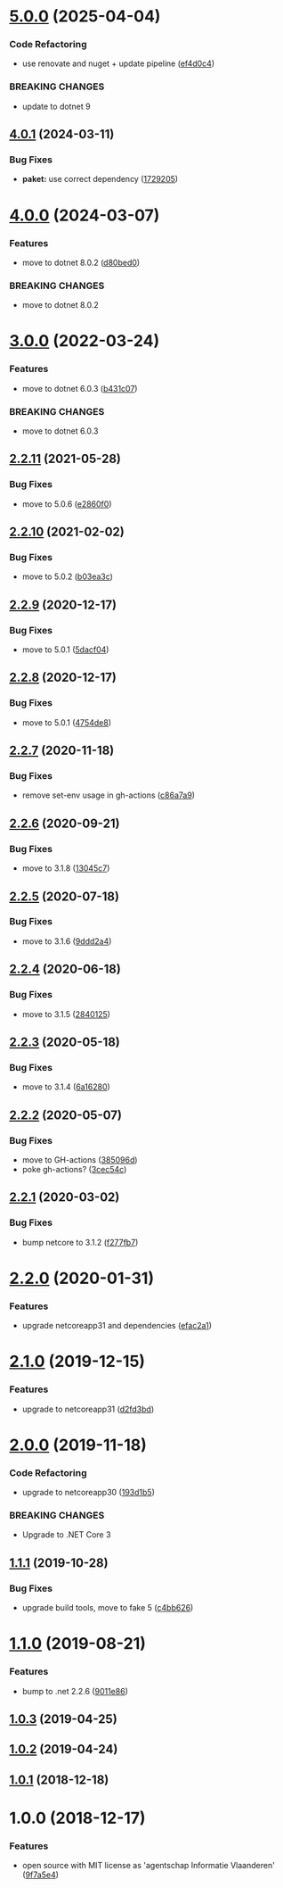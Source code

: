 # [5.0.0](https://github.com/informatievlaanderen/http-logging-filter/compare/v4.0.1...v5.0.0) (2025-04-04)


### Code Refactoring

* use renovate and nuget + update pipeline ([ef4d0c4](https://github.com/informatievlaanderen/http-logging-filter/commit/ef4d0c42f9134d955acec85ea8c4475cdeacde41))


### BREAKING CHANGES

* update to dotnet 9

## [4.0.1](https://github.com/informatievlaanderen/http-logging-filter/compare/v4.0.0...v4.0.1) (2024-03-11)


### Bug Fixes

* **paket:** use correct dependency ([1729205](https://github.com/informatievlaanderen/http-logging-filter/commit/1729205043753626faa65873a5f999709da22755))

# [4.0.0](https://github.com/informatievlaanderen/http-logging-filter/compare/v3.0.0...v4.0.0) (2024-03-07)


### Features

* move to dotnet 8.0.2 ([d80bed0](https://github.com/informatievlaanderen/http-logging-filter/commit/d80bed049d5d944abc6bc9dfdce5ae6edffc253b))


### BREAKING CHANGES

* move to dotnet 8.0.2

# [3.0.0](https://github.com/informatievlaanderen/http-logging-filter/compare/v2.2.11...v3.0.0) (2022-03-24)


### Features

* move to dotnet 6.0.3 ([b431c07](https://github.com/informatievlaanderen/http-logging-filter/commit/b431c07c524c0cc7c34eaeec93bd123422f36c3f))


### BREAKING CHANGES

* move to dotnet 6.0.3

## [2.2.11](https://github.com/informatievlaanderen/http-logging-filter/compare/v2.2.10...v2.2.11) (2021-05-28)


### Bug Fixes

* move to 5.0.6 ([e2860f0](https://github.com/informatievlaanderen/http-logging-filter/commit/e2860f0b7fb8c4a88eeed7b15f8b36349218d68e))

## [2.2.10](https://github.com/informatievlaanderen/http-logging-filter/compare/v2.2.9...v2.2.10) (2021-02-02)


### Bug Fixes

* move to 5.0.2 ([b03ea3c](https://github.com/informatievlaanderen/http-logging-filter/commit/b03ea3c5ca5e65253c59cd1c7291f4038de8c7f3))

## [2.2.9](https://github.com/informatievlaanderen/http-logging-filter/compare/v2.2.8...v2.2.9) (2020-12-17)


### Bug Fixes

* move to 5.0.1 ([5dacf04](https://github.com/informatievlaanderen/http-logging-filter/commit/5dacf047c9ee92b07960ea88b1078c53ab33f51b))

## [2.2.8](https://github.com/informatievlaanderen/http-logging-filter/compare/v2.2.7...v2.2.8) (2020-12-17)


### Bug Fixes

* move to 5.0.1 ([4754de8](https://github.com/informatievlaanderen/http-logging-filter/commit/4754de875625de125a5fda9adb4fba0f507226be))

## [2.2.7](https://github.com/informatievlaanderen/http-logging-filter/compare/v2.2.6...v2.2.7) (2020-11-18)


### Bug Fixes

* remove set-env usage in gh-actions ([c86a7a9](https://github.com/informatievlaanderen/http-logging-filter/commit/c86a7a92548e9f0bb90dcfc8e38cf4c6a464e748))

## [2.2.6](https://github.com/informatievlaanderen/http-logging-filter/compare/v2.2.5...v2.2.6) (2020-09-21)


### Bug Fixes

* move to 3.1.8 ([13045c7](https://github.com/informatievlaanderen/http-logging-filter/commit/13045c7160e263b3f1eb288e2ecf88d1ef90f7b8))

## [2.2.5](https://github.com/informatievlaanderen/http-logging-filter/compare/v2.2.4...v2.2.5) (2020-07-18)


### Bug Fixes

* move to 3.1.6 ([9ddd2a4](https://github.com/informatievlaanderen/http-logging-filter/commit/9ddd2a4a67480a55113675849c88ea19704d1845))

## [2.2.4](https://github.com/informatievlaanderen/http-logging-filter/compare/v2.2.3...v2.2.4) (2020-06-18)


### Bug Fixes

* move to 3.1.5 ([2840125](https://github.com/informatievlaanderen/http-logging-filter/commit/2840125d4d1b19e2427084403f346b38e9ded0ad))

## [2.2.3](https://github.com/informatievlaanderen/http-logging-filter/compare/v2.2.2...v2.2.3) (2020-05-18)


### Bug Fixes

* move to 3.1.4 ([6a16280](https://github.com/informatievlaanderen/http-logging-filter/commit/6a162800c97f7c71827a4fba63d803c7571f736a))

## [2.2.2](https://github.com/informatievlaanderen/http-logging-filter/compare/v2.2.1...v2.2.2) (2020-05-07)


### Bug Fixes

* move to GH-actions ([385096d](https://github.com/informatievlaanderen/http-logging-filter/commit/385096d372e3dea50683acb8e07d90d201dec46b))
* poke gh-actions? ([3cec54c](https://github.com/informatievlaanderen/http-logging-filter/commit/3cec54cd9b1cdff82b3b10a6e2ab07a19ea5f91f))

## [2.2.1](https://github.com/informatievlaanderen/http-logging-filter/compare/v2.2.0...v2.2.1) (2020-03-02)


### Bug Fixes

* bump netcore to 3.1.2 ([f277fb7](https://github.com/informatievlaanderen/http-logging-filter/commit/f277fb702a7aa15b672b86cd858439d480ff5147))

# [2.2.0](https://github.com/informatievlaanderen/http-logging-filter/compare/v2.1.0...v2.2.0) (2020-01-31)


### Features

* upgrade netcoreapp31 and dependencies ([efac2a1](https://github.com/informatievlaanderen/http-logging-filter/commit/efac2a196c99bfd1e0c70d1d6f054884b6fce49b))

# [2.1.0](https://github.com/informatievlaanderen/http-logging-filter/compare/v2.0.0...v2.1.0) (2019-12-15)


### Features

* upgrade to netcoreapp31 ([d2fd3bd](https://github.com/informatievlaanderen/http-logging-filter/commit/d2fd3bd857d690cdd268cba38e4679febe72f069))

# [2.0.0](https://github.com/informatievlaanderen/http-logging-filter/compare/v1.1.1...v2.0.0) (2019-11-18)


### Code Refactoring

* upgrade to netcoreapp30 ([193d1b5](https://github.com/informatievlaanderen/http-logging-filter/commit/193d1b5))


### BREAKING CHANGES

* Upgrade to .NET Core 3

## [1.1.1](https://github.com/informatievlaanderen/http-logging-filter/compare/v1.1.0...v1.1.1) (2019-10-28)


### Bug Fixes

* upgrade build tools, move to fake 5 ([c4bb626](https://github.com/informatievlaanderen/http-logging-filter/commit/c4bb626))

# [1.1.0](https://github.com/informatievlaanderen/http-logging-filter/compare/v1.0.3...v1.1.0) (2019-08-21)


### Features

* bump to .net 2.2.6 ([9011e86](https://github.com/informatievlaanderen/http-logging-filter/commit/9011e86))

## [1.0.3](https://github.com/informatievlaanderen/http-logging-filter/compare/v1.0.2...v1.0.3) (2019-04-25)

## [1.0.2](https://github.com/informatievlaanderen/http-logging-filter/compare/v1.0.1...v1.0.2) (2019-04-24)

## [1.0.1](https://github.com/informatievlaanderen/http-logging-filter/compare/v1.0.0...v1.0.1) (2018-12-18)

# 1.0.0 (2018-12-17)


### Features

* open source with MIT license as 'agentschap Informatie Vlaanderen' ([9f7a5e4](https://github.com/informatievlaanderen/http-logging-filter/commit/9f7a5e4))
